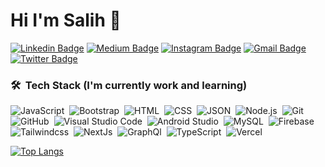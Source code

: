 # Hi I'm Salih 👋
[![Linkedin Badge](https://img.shields.io/badge/-Salih-blue?style=flat&logo=Linkedin&logoColor=white&link=https://linkedin.com/in/SalihGungormez/)](https://www.linkedin.com/in/SalihGungormez/)
[![Medium Badge](https://img.shields.io/badge/-@Salih-000000?style=flat&labelColor=000000&logo=Medium&link=https://medium.com/@salihgnrmz27)](https://medium.com/@salihgnrmz27)
[![Instagram Badge](https://img.shields.io/badge/-@Salihgngormez-purple?style=flat&logo=instagram&logoColor=white&link=https://www.instagram.com/salihgngormez/)](https://www.instagram.com/salihgngormez/)
[![Gmail Badge](https://img.shields.io/badge/-Salih-c14438?style=flat&logo=Gmail&logoColor=white&link=mailto:salihgungormez@outlook.com)](mailto:salihgungormez@outlook.com)
[![Twitter Badge](https://img.shields.io/badge/-@Hevallica-1ca0f1?style=flat&labelColor=1ca0f1&logo=twitter&logoColor=white&link=https://twitter.com/Hevallica)](https://twitter.com/Hevallica)






### 🛠 &nbsp;Tech Stack (I'm currently work and learning)

![JavaScript](https://img.shields.io/badge/-JavaScript-05122A?style=flat&logo=javascript)&nbsp;
![Bootstrap](https://img.shields.io/badge/-Bootstrap-05122A?style=flat&logo=bootstrap&logoColor=563D7C)&nbsp;
![HTML](https://img.shields.io/badge/-HTML-05122A?style=flat&logo=HTML5)&nbsp;
![CSS](https://img.shields.io/badge/-CSS-05122A?style=flat&logo=CSS3&logoColor=1572B6)&nbsp;
![JSON](https://img.shields.io/badge/-JSON-05122A?style=flat&logo=json&logoColor=000000)&nbsp;
![Node.js](https://img.shields.io/badge/-Node.js-05122A?style=flat&logo=node.js&logoColor=339933)&nbsp;
![Git](https://img.shields.io/badge/-Git-05122A?style=flat&logo=git)&nbsp;
![GitHub](https://img.shields.io/badge/-GitHub-05122A?style=flat&logo=github)&nbsp;
![Visual Studio Code](https://img.shields.io/badge/-Visual%20Studio%20Code-05122A?style=flat&logo=visual-studio-code&logoColor=007ACC)&nbsp;
![Android Studio](https://img.shields.io/badge/-Android%20Studio-05122A?style=flat&logo=android-studio&logoColor=3DDC84)&nbsp;
![MySQL](https://img.shields.io/badge/-MySQL-05122A?style=flat&logo=mysql&logoColor=4479A1)&nbsp;
![Firebase](https://img.shields.io/badge/-Firebase-05122A?style=flat&logo=firebase&logoColor=FFCA28)&nbsp;
![Tailwindcss](https://img.shields.io/badge/tailwindcss-%2338B2AC.svg?style=for-the-badge&logo=tailwind-css&logoColor=white)&nbsp;
![NextJs](https://img.shields.io/badge/nextjs-%23000000.svg?style=for-the-badge&logo=next.js&logoColor=white)&nbsp;
![GraphQl](https://img.shields.io/badge/-GraphQL-E10098?style=for-the-badge&logo=graphql)&nbsp;
![TypeScript](https://img.shields.io/badge/typescript-%23007ACC.svg?style=for-the-badge&logo=typescript&logoColor=white)&nbsp;
![Vercel](https://img.shields.io/badge/vercel-%23000000.svg?style=for-the-badge&logo=vercel&logoColor=white)&nbsp;


[![Top Langs](https://github-readme-stats.vercel.app/api/top-langs/?username=Psychep&layout=compact&text_color=daf7dc&bg_color=151515)](https://github.com/devSouvik/github-readme-stats)
